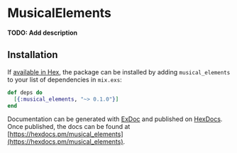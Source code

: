# MusicalElements

**TODO: Add description**

## Installation

If [available in Hex](https://hex.pm/docs/publish), the package can be installed
by adding `musical_elements` to your list of dependencies in `mix.exs`:

```elixir
def deps do
  [{:musical_elements, "~> 0.1.0"}]
end
```

Documentation can be generated with [ExDoc](https://github.com/elixir-lang/ex_doc)
and published on [HexDocs](https://hexdocs.pm). Once published, the docs can
be found at [https://hexdocs.pm/musical_elements](https://hexdocs.pm/musical_elements).

